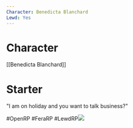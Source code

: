 ```yaml
---
Character: Benedicta Blanchard
Lewd: Yes
---
```

# Character
[[Benedicta Blanchard]]

# Starter
"I am on holiday and you want to talk business?"

#OpenRP #FeraRP #LewdRP![](FLlLpjkXsAIe4Cz.jpg)